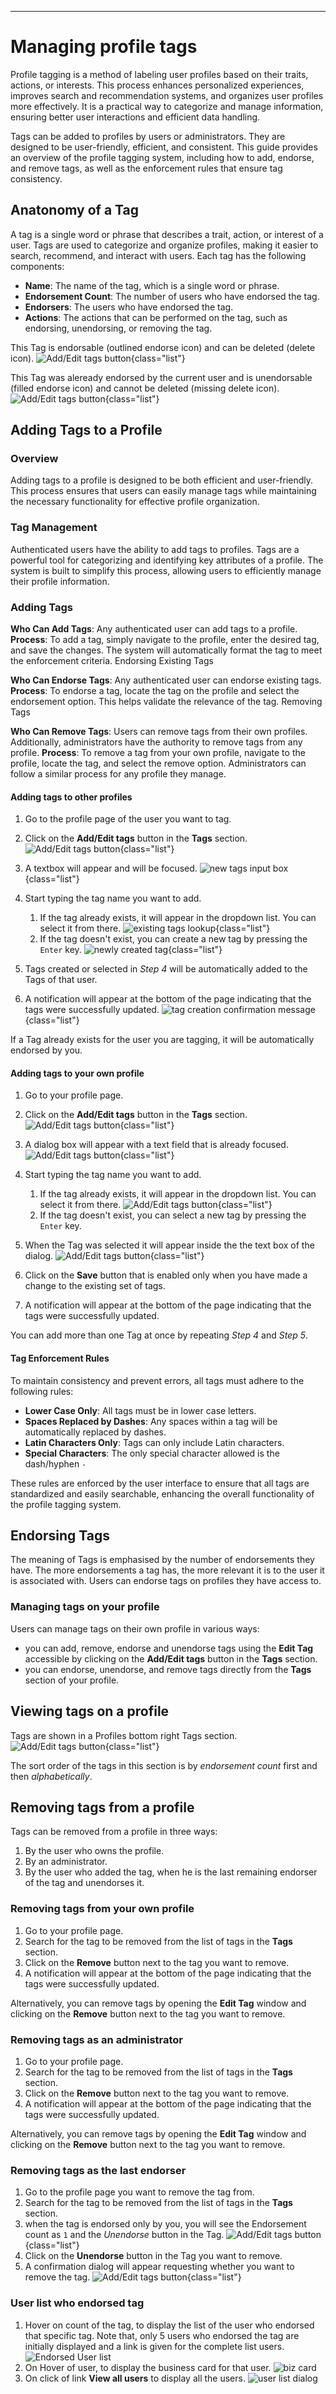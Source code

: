 <style>
    img.list {
        display: block;
    }
</style>
---

# Managing profile tags

Profile tagging is a method of labeling user profiles based on their traits, actions, or interests. This process enhances personalized experiences, improves search and recommendation systems, and organizes user profiles more effectively. It is a practical way to categorize and manage information, ensuring better user interactions and efficient data handling.

Tags can be added to profiles by users or administrators. They are designed to be user-friendly, efficient, and consistent. This guide provides an overview of the profile tagging system, including how to add, endorse, and remove tags, as well as the enforcement rules that ensure tag consistency.

## Anatonomy of a Tag

A tag is a single word or phrase that describes a trait, action, or interest of a user. Tags are used to categorize and organize profiles, making it easier to search, recommend, and interact with users. Each tag has the following components:

* **Name**: The name of the tag, which is a single word or phrase.
* **Endorsement Count**: The number of users who have endorsed the tag.
* **Endorsers**: The users who have endorsed the tag.
* **Actions**: The actions that can be performed on the tag, such as endorsing, unendorsing, or removing the tag.

This Tag is endorsable (outlined endorse icon) and can be deleted (delete icon).
    ![Add/Edit tags button](./img/xxx/tags-anatonomy-endorsable.png){class="list"}

This Tag was aleready endorsed by the current user and is unendorsable (filled endorse icon) and cannot be deleted (missing delete icon).
    ![Add/Edit tags button](./img/xxx/tags-anatonomy-no-delete.png){class="list"}

## Adding Tags to a Profile

### Overview

Adding tags to a profile is designed to be both efficient and user-friendly. This process ensures that users can easily manage tags while maintaining the necessary functionality for effective profile organization.

### Tag Management

Authenticated users have the ability to add tags to profiles. Tags are a powerful tool for categorizing and identifying key attributes of a profile. The system is built to simplify this process, allowing users to efficiently manage their profile information.

### Adding Tags

**Who Can Add Tags**: Any authenticated user can add tags to a profile.
**Process**: To add a tag, simply navigate to the profile, enter the desired tag, and save the changes. The system will automatically format the tag to meet the enforcement criteria.
Endorsing Existing Tags

**Who Can Endorse Tags**: Any authenticated user can endorse existing tags.
**Process**: To endorse a tag, locate the tag on the profile and select the endorsement option. This helps validate the relevance of the tag.
Removing Tags

**Who Can Remove Tags**: Users can remove tags from their own profiles. Additionally, administrators have the authority to remove tags from any profile.
**Process**: To remove a tag from your own profile, navigate to the profile, locate the tag, and select the remove option. Administrators can follow a similar process for any profile they manage.

#### Adding tags to other profiles

1. Go to the profile page of the user you want to tag.
2. Click on the **Add/Edit tags** button in the **Tags** section.
    ![Add/Edit tags button](./img/xxx/tag-other-user-add-button.png){class="list"}
3. A textbox will appear and will be focused.
    ![new tags input box](./img/xxx/tag-other-user-inputbox.png){class="list"}
4. Start typing the tag name you want to add.

    1. If the tag already exists, it will appear in the dropdown list. You can select it from there.
    ![existing tags lookup](./img/xxx/tag-other-user-lookup.png){class="list"}
    2. If the tag doesn't exist, you can create a new tag by pressing the `Enter` key.
    ![newly created tag](./img/xxx/tag-other-user-new-tag.png){class="list"}

5. Tags created or selected in *Step 4* will be automatically added to the Tags of that user.
6. A notification will appear at the bottom of the page indicating that the tags were successfully updated.
    ![tag creation confirmation message](./img/xxx/tag-other-user-confirmation-msg.png){class="list"}

If a Tag already exists for the user you are tagging, it will be automatically endorsed by you.

#### Adding tags to your own profile

1. Go to your profile page.
2. Click on the **Add/Edit tags** button in the **Tags** section.
    ![Add/Edit tags button](./img/xxx/tag-self-add-button.png){class="list"}
3. A dialog box will appear with a text field that is already focused.
    ![Add/Edit tags button](./img/xxx/tag-self-edit-dialog.png){class="list"}
4. Start typing the tag name you want to add.

    1. If the tag already exists, it will appear in the dropdown list. You can select it from there.
    ![Add/Edit tags button](./img/xxx/tag-self-lookup.png){class="list"}
    2. If the tag doesn't exist, you can select a new tag by pressing the `Enter` key.

5. When the Tag was selected it will appear inside the the text box of the dialog.
    ![Add/Edit tags button](./img/xxx/tag-self-created.png){class="list"}
6. Click on the **Save** button that is enabled only when you have made a change to the existing set of tags.
7. A notification will appear at the bottom of the page indicating that the tags were successfully updated.

You can add more than one Tag at once by repeating *Step 4* and *Step 5*.

#### Tag Enforcement Rules

To maintain consistency and prevent errors, all tags must adhere to the following rules:

- **Lower Case Only**: All tags must be in lower case letters.
- **Spaces Replaced by Dashes**: Any spaces within a tag will be automatically replaced by dashes.
- **Latin Characters Only**: Tags can only include Latin characters.
- **Special Characters**: The only special character allowed is the dash/hyphen `-`

These rules are enforced by the user interface to ensure that all tags are standardized and easily searchable, enhancing the overall functionality of the profile tagging system.

## Endorsing Tags

The meaning of Tags is emphasised by the number of endorsements they have. The more endorsements a tag has, the more relevant it is to the user it is associated with. Users can endorse tags on profiles they have access to.

### Managing tags on your profile

Users can manage tags on their own profile in various ways:

- you can add, remove, endorse and unendorse tags using the **Edit Tag** accessible by clicking on the **Add/Edit tags** button in the **Tags** section.
- you can endorse, unendorse, and remove tags directly from the **Tags** section of your profile.

## Viewing tags on a profile

Tags are shown in a Profiles bottom right Tags section.
    ![Add/Edit tags button](./img/xxx/tags-section.png){class="list"}

The sort order of the tags in this section is by *endorsement count* first and then *alphabetically*.

## Removing tags from a profile

Tags can be removed from a profile in three ways:

1. By the user who owns the profile.
2. By an administrator.
3. By the user who added the tag, when he is the last remaining endorser of the tag and unendorses it.

### Removing tags from your own profile

1. Go to your profile page.
2. Search for the tag to be removed from the list of tags in the **Tags** section.
3. Click on the **Remove** button next to the tag you want to remove.
4. A notification will appear at the bottom of the page indicating that the tags were successfully updated.

Alternatively, you can remove tags by opening the **Edit Tag** window and clicking on the **Remove** button next to the tag you want to remove.

### Removing tags as an administrator

1. Go to your profile page.
2. Search for the tag to be removed from the list of tags in the **Tags** section.
3. Click on the **Remove** button next to the tag you want to remove.
4. A notification will appear at the bottom of the page indicating that the tags were successfully updated.

Alternatively, you can remove tags by opening the **Edit Tag** window and clicking on the **Remove** button next to the tag you want to remove.

### Removing tags as the last endorser

1. Go to the profile page you want to remove the tag from.
2. Search for the tag to be removed from the list of tags in the **Tags** section.
3. when the tag is endorsed only by you, you will see the Endorsement count as `1` and the *Unendorse* button in the Tag.
    ![Add/Edit tags button](./img/xxx/tags-last-endorser-tag.png){class="list"}
4. Click on the **Unendorse** button in the Tag you want to remove.
5. A confirmation dialog will appear requesting whether you want to remove the tag.
    ![Add/Edit tags button](./img/xxx/tag-remove-confirmation.png){class="list"}

### User list who endorsed tag

1. Hover on count of the tag, to display the list of the user who endorsed that specific tag. Note that, only 5 users who endorsed the tag are initially displayed and a link is given for the complete list users.
![Endorsed User list](./img/endorsedUserList.png)
2. On Hover of user, to display the business card for that user.
![biz card](./img/bizCard.png)
3. On click of link **View all users** to display all the users.
![user list dialog](./img/userListDialog.png)
